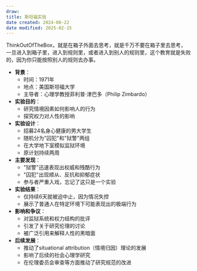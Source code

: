 ```yaml
---
draw:
title: 斯坦福实验
date created: 2024-08-22
date modified: 2025-02-15
---
```


ThinkOutOfTheBox，就是在箱子外面去思考，就是千万不要在箱子里去思考，一旦进入到箱子里，进入到规则里，或者进入到别人的规则里，这个教育就是失败的，因为你只能按照别人的规则去办事。

<!-- more -->

- **背景**：
    - 时间：1971年
    - 地点：美国斯坦福大学
    - 主导者：心理学教授菲利普·津巴多（Philip Zimbardo）
- **实验目的**：
    - 研究情境因素如何影响人的行为
    - 探究权力对人性的影响
- **实验设计**：
    - 招募24名身心健康的男大学生
    - 随机分为"囚犯"和"狱警"两组
    - 在大学地下室模拟监狱环境
    - 原计划持续两周
- **主要发现**：
    - "狱警"迅速表现出权威和残酷行为
    - "囚犯"出现顺从、反抗和抑郁症状
    - 参与者严重入戏，忘记了这只是一个实验
- **实验结果**：
    - 仅持续6天就被迫中止，因为情况失控
    - 展示了普通人在特定环境下可能表现出的极端行为
- **影响和争议**：
    - 对监狱系统和权力结构的批评
    - 引发了关于研究伦理的讨论
    - 被广泛引用来解释人性的黑暗面
- **后续发展**：
    - 推动了situational attribution（情境归因）理论的发展
    - 影响了后续的社会心理学研究
    - 在伦理委员会审查等方面推动了研究规范的改进
